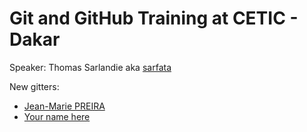 # Git and GitHub Training at CETIC - Dakar

Speaker: Thomas Sarlandie aka [sarfata](http://twitter.com/sarfata/)

New gitters:
 * [Jean-Marie PREIRA](http://github.com/jmpreira)
 * [Your name here](http://github.com/USERNAME)
 
